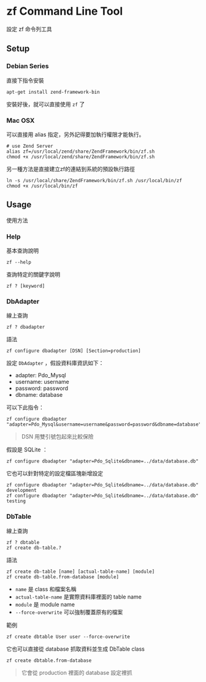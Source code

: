 # zf Command Line Tool

設定 zf 命令列工具

## Setup

### Debian Series

直接下指令安裝

    apt-get install zend-framework-bin

安裝好後，就可以直接使用 `zf` 了

### Mac OSX

可以直接用 alias 指定，另外記得要加執行權限才能執行。

    # use Zend Server
    alias zf=/usr/local/zend/share/ZendFramework/bin/zf.sh
    chmod +x /usr/local/zend/share/ZendFramework/bin/zf.sh

另一種方法是直接建立zf的連結到系統的預設執行路徑

    ln -s /usr/local/share/ZendFramework/bin/zf.sh /usr/local/bin/zf
    chmod +x /usr/local/bin/zf

## Usage

使用方法

### Help

基本查詢說明

    zf --help

查詢特定的關鍵字說明

    zf ? [keyword]

### DbAdapter

線上查詢

    zf ? dbadapter

語法

    zf configure dbadapter [DSN] [Section=production]

設定 `DbAdapter` ，假設資料庫資訊如下：

* adapter: Pdo_Mysql
* username: username
* password: password
* dbname: database

可以下此指令：

    zf configure dbadapter "adapter=Pdo_Mysql&username=username&password=password&dbname=database"

> DSN 用雙引號包起來比較保險

假設是 SQLite ：

    zf configure dbadapter "adapter=Pdo_Sqlite&dbname=../data/database.db"

它也可以針對特定的設定檔區塊新增設定

    zf configure dbadapter "adapter=Pdo_Sqlite&dbname=../data/database.db" development
    zf configure dbadapter "adapter=Pdo_Sqlite&dbname=../data/database.db" testing

### DbTable

線上查詢

    zf ? dbtable
    zf create db-table.?

語法

    zf create db-table [name] [actual-table-name] [module]
    zf create db-table.from-database [module]

* `name` 是 class 和檔案名稱
* `actual-table-name` 是實際資料庫裡面的 table name
* `module` 是 module name
* `--force-overwrite` 可以強制覆蓋原有的檔案

範例

    zf create dbtable User user --force-overwrite

它也可以直接從 database 抓取資料並生成 DbTable class

    zf create dbtable.from-database

> 它會從 production 裡面的 database 設定裡抓
